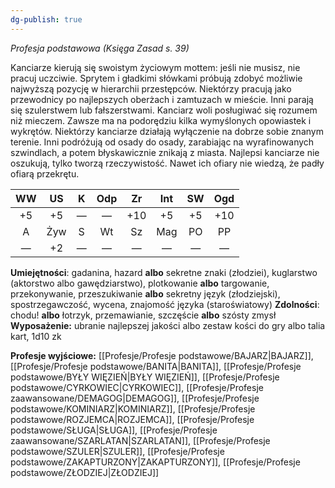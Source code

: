 ```yaml
---
dg-publish: true
---
```

*Profesja podstawowa (Księga Zasad s. 39)*

Kanciarze kierują się swoistym życiowym mottem: jeśli nie musisz, nie pracuj uczciwie. Sprytem i gładkimi słówkami próbują zdobyć możliwie najwyższą pozycję w hierarchii przestępców. Niektórzy pracują jako przewodnicy po najlepszych oberżach i zamtuzach w mieście. Inni parają się szulerstwem lub fałszerstwami. Kanciarz woli posługiwać się rozumem niż mieczem. Zawsze ma na podorędziu kilka wymyślonych opowiastek i wykrętów. Niektórzy kanciarze działają wyłączenie na dobrze sobie znanym terenie. Inni podróżują od osady do osady, zarabiając na wyrafinowanych szwindlach, a potem błyskawicznie znikają z miasta. Najlepsi kanciarze nie oszukują, tylko tworzą rzeczywistość. Nawet ich ofiary nie wiedzą, że padły ofiarą przekrętu.

| WW  | US  |  K  | Odp | Zr  | Int | SW  | Ogd |
|:---:|:---:|:---:|:---:|:---:|:---:|:---:|:---:|
| +5  | +5  |  —  |  —  | +10 | +5  | +5  | +10 |
|  A  | Żyw |  S  | Wt  | Sz  | Mag | PO  | PP  |
|  —  | +2  |  —  |  —  |  —  |  —  |  —  |  —  |
**Umiejętności**: gadanina, hazard **albo** sekretne znaki (złodziei), kuglarstwo (aktorstwo albo gawędziarstwo), plotkowanie **albo** targowanie, przekonywanie, przeszukiwanie **albo** sekretny język (złodziejski), spostrzegawczość, wycena, znajomość języka (staroświatowy)
**Zdolności**: chodu! **albo** łotrzyk, przemawianie, szczęście **albo** szósty zmysł
**Wyposażenie:** ubranie najlepszej jakości albo zestaw kości do gry albo talia kart, 1d10 zk

**Profesje wyjściowe:** [[Profesje/Profesje podstawowe/BAJARZ\|BAJARZ]], [[Profesje/Profesje podstawowe/BANITA\|BANITA]], [[Profesje/Profesje podstawowe/BYŁY WIĘZIEŃ\|BYŁY WIĘZIEŃ]], [[Profesje/Profesje podstawowe/CYRKOWIEC\|CYRKOWIEC]], [[Profesje/Profesje zaawansowane/DEMAGOG\|DEMAGOG]], [[Profesje/Profesje podstawowe/KOMINIARZ\|KOMINIARZ]], [[Profesje/Profesje podstawowe/ROZJEMCA\|ROZJEMCA]], [[Profesje/Profesje podstawowe/SŁUGA\|SŁUGA]], [[Profesje/Profesje zaawansowane/SZARLATAN\|SZARLATAN]], [[Profesje/Profesje podstawowe/SZULER\|SZULER]], [[Profesje/Profesje podstawowe/ZAKAPTURZONY\|ZAKAPTURZONY]], [[Profesje/Profesje podstawowe/ZŁODZIEJ\|ZŁODZIEJ]]